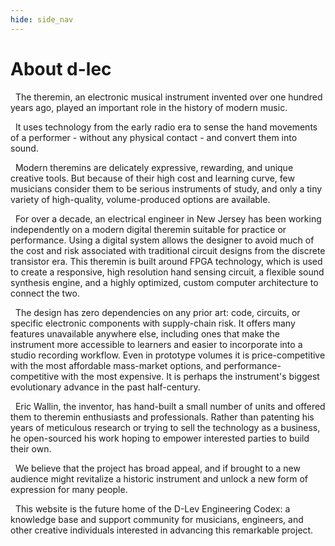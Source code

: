```yaml
---
hide: side_nav
---
```


# About d-lec
&nbsp;&nbsp;The theremin, an electronic musical instrument invented over one hundred years ago, played an important role in the history of modern music.  

&nbsp;&nbsp;It uses technology from the early radio era to sense the hand movements of a performer - without any physical contact - and convert them into sound.  

&nbsp;&nbsp;Modern theremins are delicately expressive, rewarding, and unique creative tools. But because of their high cost and learning curve, few musicians consider them to be serious instruments of study, and only a tiny variety of high-quality, volume-produced options are available.  

&nbsp;&nbsp;For over a decade, an electrical engineer in New Jersey has been working independently on a modern digital theremin suitable for practice or performance. Using a digital system allows the designer to avoid much of the cost and risk associated with traditional circuit designs from the discrete transistor era. This theremin is built around FPGA technology, which is used to create a responsive, high resolution hand sensing circuit, a flexible sound synthesis engine, and a highly optimized, custom computer architecture to connect the two.

&nbsp;&nbsp;The design has zero dependencies on any prior art: code, circuits, or specific electronic components with supply-chain risk. It offers many features unavailable anywhere else, including ones that make the instrument more accessible to learners and easier to incorporate into a studio recording workflow. Even in prototype volumes it is price-competitive with the most affordable mass-market options, and performance-competitive with the most expensive. It is perhaps the instrument's biggest evolutionary advance in the past half-century.

&nbsp;&nbsp;Eric Wallin, the inventor, has hand-built a small number of units and offered them to theremin enthusiasts and professionals. Rather than patenting his years of meticulous research or trying to sell the technology as a business, he open-sourced his work hoping to empower interested parties to build their own.  

&nbsp;&nbsp;We believe that the project has broad appeal, and if brought to a new audience might revitalize a historic instrument and unlock a new form of expression for many people.

&nbsp;&nbsp;This website is the future home of the D-Lev Engineering Codex: a knowledge base and support community for musicians, engineers, and other creative individuals interested in advancing this remarkable project.
